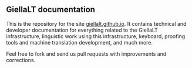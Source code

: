 ## GiellaLT documentation

This is the repository for the site [giellalt.github.io](https://giellalt.github.io).
It contains technical and developer documentation for everything related to the GiellaLT infrastructure, linguistic work using this infrastructure, keyboard, proofing tools and machine translation development, and much more.

Feel free to fork and send us pull requests with improvements and corrections.
